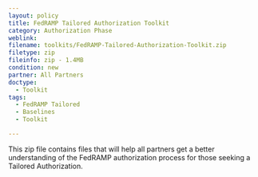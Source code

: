 ```yaml
---
layout: policy   
title: FedRAMP Tailored Authorization Toolkit
category: Authorization Phase
weblink:
filename: toolkits/FedRAMP-Tailored-Authorization-Toolkit.zip
filetype: zip
fileinfo: zip - 1.4MB
condition: new
partner: All Partners
doctype:
  - Toolkit
tags:
  - FedRAMP Tailored
  - Baselines
  - Toolkit

---
```

This zip file contains files that will help all partners get a better understanding of the FedRAMP authorization process for those seeking a Tailored Authorization.
